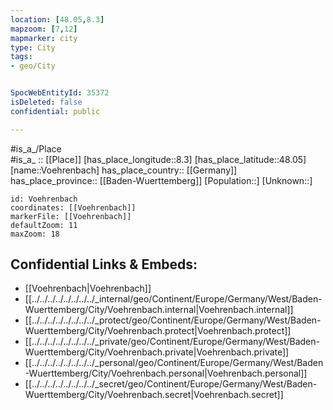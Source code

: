 ```yaml
---
location: [48.05,8.3] 
mapzoom: [7,12] 
mapmarker: city 
type: City
tags:
- geo/City


SpocWebEntityId: 35372
isDeleted: false
confidential: public

---
```

#is_a_/Place  
#is_a_ :: [[Place]] 
[has_place_longitude::8.3] 
[has_place_latitude::48.05] 
[name::Voehrenbach] 
has_place_country:: [[Germany]]  
has_place_province:: [[Baden-Wuerttemberg]] 
[Population::] 
[Unknown::] 


```leaflet
id: Voehrenbach
coordinates: [[Voehrenbach]] 
markerFile: [[Voehrenbach]] 
defaultZoom: 11 
maxZoom: 18
```


## Confidential Links & Embeds: 
- [[Voehrenbach|Voehrenbach]]  
- [[../../../../../../../../_internal/geo/Continent/Europe/Germany/West/Baden-Wuerttemberg/City/Voehrenbach.internal|Voehrenbach.internal]] 
- [[../../../../../../../../_protect/geo/Continent/Europe/Germany/West/Baden-Wuerttemberg/City/Voehrenbach.protect|Voehrenbach.protect]] 
- [[../../../../../../../../_private/geo/Continent/Europe/Germany/West/Baden-Wuerttemberg/City/Voehrenbach.private|Voehrenbach.private]] 
- [[../../../../../../../../_personal/geo/Continent/Europe/Germany/West/Baden-Wuerttemberg/City/Voehrenbach.personal|Voehrenbach.personal]] 
- [[../../../../../../../../_secret/geo/Continent/Europe/Germany/West/Baden-Wuerttemberg/City/Voehrenbach.secret|Voehrenbach.secret]] 
